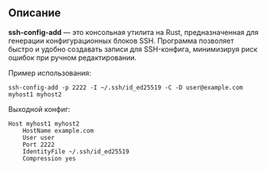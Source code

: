 ## Описание

**ssh-config-add** — это консольная утилита на Rust, предназначенная для генерации конфигурационных блоков SSH. Программа позволяет быстро и удобно создавать записи для SSH-конфига, минимизируя риск ошибок при ручном редактировании.

Пример использования:

```
ssh-config-add -p 2222 -I ~/.ssh/id_ed25519 -C -D user@example.com myhost1 myhost2
```

Выходной конфиг:

```
Host myhost1 myhost2
    HostName example.com
    User user
    Port 2222
    IdentityFile ~/.ssh/id_ed25519
    Compression yes
```
